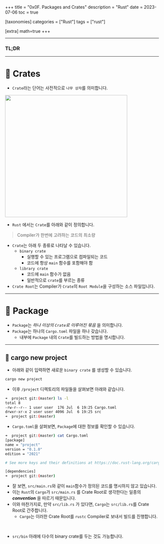 +++
title = "0x0F. Packages and Crates"
description = "Rust"
date = 2023-07-06
toc = true

[taxonomies]
categories = ["Rust"]
tags = ["rust"]

[extra]
math=true
+++

---
### <txtred>**TL;DR**</txtred>

---
# 📌 Crates
- `Crate`라는 단어는 사전적으로 `나무 상자`를 의미합니다.

<img src="https://cdn.pixabay.com/photo/2020/04/05/01/09/crates-5004274_1280.png" width="400rem"/>

- `Rust` 에서는 `Crate`를 아래와 같이 <txtylw>정의</txtylw>합니다.
> <txtred>Compiler</txtred>가 한번에 고려하는 코드의 최소량
- `Crate`는 아래 두 종류로 나타날 수 있습니다.
    - `binary crate`
        - 실행할 수 있는 프로그램으로 컴파일되는 코드
        - 코드에 항상 `main` 함수를 포함해야 함
    - `library crate`
        - 코드에 `main` 함수가 없음
        - 일반적으로 `crate`를 부르는 종류
- `Crate Root`는 <txtred>Compiler</txtred>가 `Crate`의 `Root Module`을 구성하는 소스 파일입니다.

---
# 📌 Package
- `Package`는 <txtylw>*하나 이상의 `Crate`로 이루어진 묶음*</txtylw> 을 의미합니다.
- `Package`는 하나의 `Cargo.toml` 파일을 하나 갖습니다.
    - 내부에 `Package` 내의 `Crate`를 <txtylw>빌드하는 방법을 명시</txtylw>합니다.

---
## 📍 cargo new project
- 아래와 같이 입력하면 새로운 `binary crate` 를 생성할 수 있습니다.
```bash
cargo new project
```

- 이후 `/project` 디렉토리의 파일들을 살펴보면 아래와 같습니다.

```bash
➜  project git:(master) ls -l
total 8
-rw-r--r-- 1 user user  176 Jul  6 19:25 Cargo.toml
drwxr-xr-x 2 user user 4096 Jul  6 19:25 src
➜  project git:(master)
```

- `Cargo.toml`을 살펴보면, `Package`에 대한 정보를 확인할 수 있습니다.

```bash
➜  project git:(master) cat Cargo.toml
[package]
name = "project"
version = "0.1.0"
edition = "2021"

# See more keys and their definitions at https://doc.rust-lang.org/cargo/reference/manifest.html

[dependencies]
➜  project git:(master)
```

- 잘 보면, `src/main.rs`와 같이 `main`함수가 정의된 코드를 명시하지 않고 있습니다.
- 이는 `Rust`의 `Cargo`가 `src/main.rs` 를 <txtylw>Crate Root</txtylw>로 생각한다는 일종의 ***convention*** 을 따르기 때문입니다.
- 이와 마찬가지로, 만약 `src/lib.rs` 가 있다면, `Cargo`는 `src/lib.rs`를 <txtylw>Crate Root</txtylw>로 간주합니다.
    - `Cargo`는 이러한 <txtylw>Crate Root</txtylw>를 `rustc` <txtred>Compiler</txtred>로 보내서 <txtylw>빌드</txtylw>를 진행합니다.

<br />

- `src/bin` 아래에 <txtylw>다수의 binary crate</txtylw>를 두는 것도 가능합니다.
